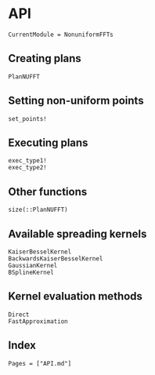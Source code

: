 # API

```@meta
CurrentModule = NonuniformFFTs
```

## Creating plans

```@docs
PlanNUFFT
```

## Setting non-uniform points

```@docs
set_points!
```

## Executing plans

```@docs
exec_type1!
exec_type2!
```

## Other functions

```@docs
size(::PlanNUFFT)
```

## Available spreading kernels

```@docs
KaiserBesselKernel
BackwardsKaiserBesselKernel
GaussianKernel
BSplineKernel
```

## Kernel evaluation methods

```@docs
Direct
FastApproximation
```

## Index

```@index
Pages = ["API.md"]
```
